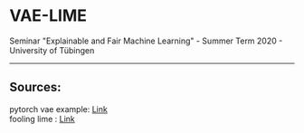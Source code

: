 # VAE-LIME
Seminar "Explainable and Fair Machine Learning" - Summer Term 2020 - University of Tübingen  

---
## Sources:  
pytorch vae example: [Link](https://github.com/pytorch/examples/tree/master/vae)  
fooling lime : [Link](https://github.com/dylan-slack/Fooling-LIME-SHAP)
